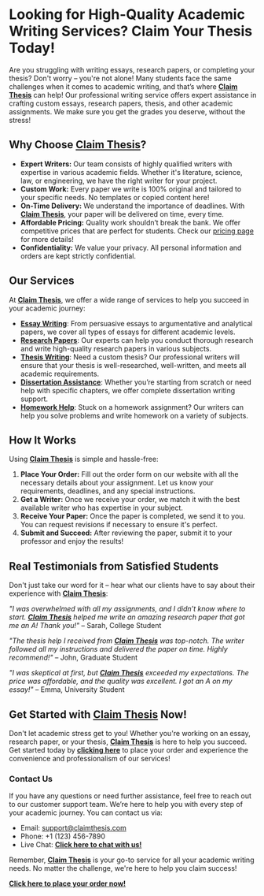 # Looking for High-Quality Academic Writing Services? Claim Your Thesis Today!

Are you struggling with writing essays, research papers, or completing your thesis? Don't worry – you're not alone! Many students face the same challenges when it comes to academic writing, and that’s where **[Claim Thesis](https://tinyurl.com/topessay?keyword=claim+thesis)** can help! Our professional writing service offers expert assistance in crafting custom essays, research papers, thesis, and other academic assignments. We make sure you get the grades you deserve, without the stress!

## Why Choose **[Claim Thesis](https://tinyurl.com/topessay?keyword=claim+thesis)**?

- **Expert Writers:** Our team consists of highly qualified writers with expertise in various academic fields. Whether it's literature, science, law, or engineering, we have the right writer for your project.
- **Custom Work:** Every paper we write is 100% original and tailored to your specific needs. No templates or copied content here!
- **On-Time Delivery:** We understand the importance of deadlines. With **[Claim Thesis](https://tinyurl.com/topessay?keyword=claim+thesis)**, your paper will be delivered on time, every time.
- **Affordable Pricing:** Quality work shouldn’t break the bank. We offer competitive prices that are perfect for students. Check our [pricing page](https://tinyurl.com/topessay?keyword=claim+thesis) for more details!
- **Confidentiality:** We value your privacy. All personal information and orders are kept strictly confidential.

## Our Services

At **[Claim Thesis](https://tinyurl.com/topessay?keyword=claim+thesis)**, we offer a wide range of services to help you succeed in your academic journey:

- **[Essay Writing](https://tinyurl.com/topessay?keyword=claim+thesis)**: From persuasive essays to argumentative and analytical papers, we cover all types of essays for different academic levels.
- **[Research Papers](https://tinyurl.com/topessay?keyword=claim+thesis)**: Our experts can help you conduct thorough research and write high-quality research papers in various subjects.
- **[Thesis Writing](https://tinyurl.com/topessay?keyword=claim+thesis)**: Need a custom thesis? Our professional writers will ensure that your thesis is well-researched, well-written, and meets all academic requirements.
- **[Dissertation Assistance](https://tinyurl.com/topessay?keyword=claim+thesis)**: Whether you’re starting from scratch or need help with specific chapters, we offer complete dissertation writing support.
- **[Homework Help](https://tinyurl.com/topessay?keyword=claim+thesis)**: Stuck on a homework assignment? Our writers can help you solve problems and write homework on a variety of subjects.

## How It Works

Using **[Claim Thesis](https://tinyurl.com/topessay?keyword=claim+thesis)** is simple and hassle-free:

1. **Place Your Order:** Fill out the order form on our website with all the necessary details about your assignment. Let us know your requirements, deadlines, and any special instructions.
2. **Get a Writer:** Once we receive your order, we match it with the best available writer who has expertise in your subject.
3. **Receive Your Paper:** Once the paper is completed, we send it to you. You can request revisions if necessary to ensure it's perfect.
4. **Submit and Succeed:** After reviewing the paper, submit it to your professor and enjoy the results!

## Real Testimonials from Satisfied Students

Don't just take our word for it – hear what our clients have to say about their experience with **[Claim Thesis](https://tinyurl.com/topessay?keyword=claim+thesis)**:

_"I was overwhelmed with all my assignments, and I didn’t know where to start. **[Claim Thesis](https://tinyurl.com/topessay?keyword=claim+thesis)** helped me write an amazing research paper that got me an A! Thank you!"_ – Sarah, College Student

_"The thesis help I received from **[Claim Thesis](https://tinyurl.com/topessay?keyword=claim+thesis)** was top-notch. The writer followed all my instructions and delivered the paper on time. Highly recommend!"_ – John, Graduate Student

_"I was skeptical at first, but **[Claim Thesis](https://tinyurl.com/topessay?keyword=claim+thesis)** exceeded my expectations. The price was affordable, and the quality was excellent. I got an A on my essay!"_ – Emma, University Student

## Get Started with **[Claim Thesis](https://tinyurl.com/topessay?keyword=claim+thesis)** Now!

Don't let academic stress get to you! Whether you're working on an essay, research paper, or your thesis, **[Claim Thesis](https://tinyurl.com/topessay?keyword=claim+thesis)** is here to help you succeed. Get started today by **[clicking here](https://tinyurl.com/topessay?keyword=claim+thesis)** to place your order and experience the convenience and professionalism of our services!

### Contact Us

If you have any questions or need further assistance, feel free to reach out to our customer support team. We’re here to help you with every step of your academic journey. You can contact us via:

- Email: [support@claimthesis.com](mailto:support@claimthesis.com)
- Phone: +1 (123) 456-7890
- Live Chat: **[Click here to chat with us!](https://tinyurl.com/topessay?keyword=claim+thesis)**

Remember, **[Claim Thesis](https://tinyurl.com/topessay?keyword=claim+thesis)** is your go-to service for all your academic writing needs. No matter the challenge, we're here to help you claim success!

**[Click here to place your order now!](https://tinyurl.com/topessay?keyword=claim+thesis)**
